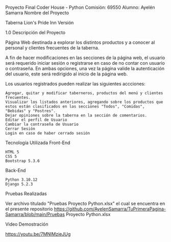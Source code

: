 Proyecto Final Coder House - Python
Comisión: 69550
Alumno: Ayelén Samarra
Nombre del Proyecto

Taberna Lion's Pride Inn
Versión

1.0
Descripción del Proyecto

Página Web destinada a explorar los distintos productos y a conocer al personal y clientes frecuentes de la taberna.

A fin de hacer modificaciones en las secciones de la página web, el usuario será requerido iniciar sesión o registrarse en caso de no contar con usuario o contraseña. En ambas opciones, una vez la página valide la autenticación del usuario, este será redirigido al inicio de la página web.

Los usuarios registrados pueden realizar las siguientes accciones:

    Agregar, quitar y modificar taberneros, productos del menú y clientes frecuentes.
    Visualizar los listados anteriores, agregando sobre los productos que estos están clasificados en las secciones "Todos", "Comidas", "Bebidas" y "Postres".
    Dejar opiniones sobre la taberna en la sección de comentarios.
    Editar el perfil de Usuario
    Cambiar la contraseña de Usuario
    Cerrar Sesión
    Login en caso de haber cerrado sesión

Tecnología Utilizada
Front-End

    HTML 5
    CSS 5
    Bootstrap 5.3.6

Back-End

    Python 3.10.12
    Django 5.2.3

Pruebas Realizadas

Ver archivo titulado "Pruebas Proyecto Python.xlsx" el cual se encuentra en el presente repositorio https://github.com/AyelenSamarra/TuPrimeraPagina-Samarra/blob/main/Pruebas Proyecto Python.xlsx

Video Demostración

https://youtu.be/7MNIMzieJUg
